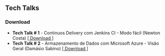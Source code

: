 ## Tech Talks

### Download
* **Tech Talk # 1** - Continuos Delivery com Jenkins CI - Modo fácil (Newton Costa) <a href="" target="_blank">[ Download ]</a>
* **Tech Talk # 2** - Armazenamento de Dados com Microsoft Azure - Visão Geral (Damásio Sabino) <a href="" target="_blank">[ Download ]</a>
